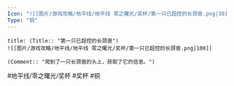 ```yaml
---
Icon: "![[图片/游戏攻略/地平线/地平线 零之曙光/奖杯/第一只已超控的长颈兽.png|30]]"
Type: "铜"
---
```

```ad-common-bronze-trophy
title: (Title:: "第一只已超控的长颈兽")
![[图片/游戏攻略/地平线/地平线 零之曙光/奖杯/第一只已超控的长颈兽.png|100]]

(Comment:: "爬到了一只长颈兽的头上，获取了它的信息。")
```

#地平线/零之曙光/奖杯 #奖杯 #铜
